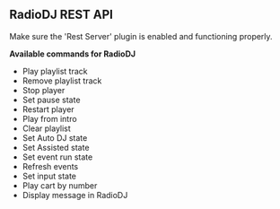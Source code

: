 ## RadioDJ REST API
Make sure the 'Rest Server' plugin is enabled and functioning properly.

**Available commands for RadioDJ**

* Play playlist track
* Remove playlist track
* Stop player
* Set pause state
* Restart player
* Play from intro
* Clear playlist
* Set Auto DJ state
* Set Assisted state
* Set event run state
* Refresh events
* Set input state
* Play cart by number
* Display message in RadioDJ